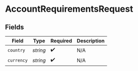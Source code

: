 # AccountRequirementsRequest


## Fields

| Field              | Type               | Required           | Description        |
| ------------------ | ------------------ | ------------------ | ------------------ |
| `country`          | *string*           | :heavy_check_mark: | N/A                |
| `currency`         | *string*           | :heavy_check_mark: | N/A                |